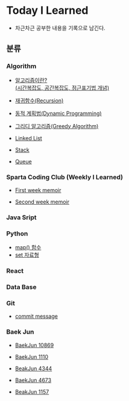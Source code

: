 # Today I Learned

* 차근차근 공부한 내용을 기록으로 남긴다.


<!-- ## 작성 규칙 -->




## 분류

### Algorithm
* [알고리즘이란? <br>(시간복잡도, 공간복잡도, 점근표기법 개념)](https://github.com/DabinLim/Today-I-Learned/blob/master/Algorithm/algorithmis.md)


* [재귀함수(Recursion)](https://github.com/DabinLim/Today-I-Learned/blob/master/Algorithm/recursion.md)

* [동적 계획법(Dynamic Programming)](https://github.com/DabinLim/Today-I-Learned/blob/master/Algorithm/dp.md)

* [그리디 알고리즘(Greedy Algorithm)](https://github.com/DabinLim/Today-I-Learned/blob/master/Algorithm/greedy.md)

* [Linked List](https://github.com/DabinLim/Today-I-Learned/blob/master/Algorithm/linked_list.md)

* [Stack](https://github.com/DabinLim/Today-I-Learned/blob/master/Algorithm/stack.md)

* [Queue](https://github.com/DabinLim/Today-I-Learned/blob/master/Algorithm/queue.md)

### Sparta Coding Club (Weekly I Learned)

* [First week memoir](https://github.com/DabinLim/Today-I-Learned/blob/master/Sparta_Coding_Club/first_week_memoir.md)

* [Second week memoir](https://github.com/DabinLim/Today-I-Learned/blob/master/Sparta_Coding_Club/second_week_memoir.md)

### Java Sript

### Python
* [map() 함수](https://github.com/DabinLim/Today-I-Learned/blob/master/Python/map().md)
* [set 자료형](https://github.com/DabinLim/Today-I-Learned/blob/master/Python/set.md)

### React

### Data Base

### Git
* [commit message](https://github.com/DabinLim/Today-I-Learned/blob/master/Git/commit_message.md)

### Baek Jun

* [BaekJun 10869](https://github.com/DabinLim/Today-I-Learned/blob/master/BaekJun/problem10869.md)

* [BaekJun 1110](https://github.com/DabinLim/Today-I-Learned/blob/master/BaekJun/problem1110.md)

* [BeakJun 4344](https://github.com/DabinLim/Today-I-Learned/blob/master/BaekJun/problem4344.md)

* [BaekJun 4673](https://github.com/DabinLim/Today-I-Learned/blob/master/BaekJun/problem4673.md)

* [BeakJun 1157](https://github.com/DabinLim/Today-I-Learned/blob/master/BaekJun/problem1157.md)

